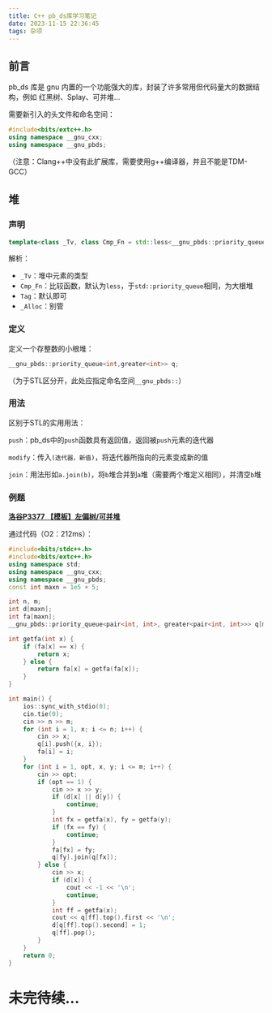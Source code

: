 ```yaml
---
title: C++ pb_ds库学习笔记
date: 2023-11-15 22:36:45
tags: 杂项
---
```


## 前言

pb_ds 库是 gnu 内置的一个功能强大的库，封装了许多常用但代码量大的数据结构，例如 红黑树、Splay、可并堆...

需要新引入的头文件和命名空间：

~~~cpp
#include<bits/extc++.h>
using namespace __gnu_cxx;
using namespace __gnu_pbds;
~~~

（注意：Clang++中没有此扩展库，需要使用g++编译器，并且不能是TDM-GCC）

## 堆

### 声明

~~~cpp
template<class _Tv, class Cmp_Fn = std::less<__gnu_pbds::priority_queue<_Tv, Cmp_Fn, Tag, _Alloc>::value_type>, class Tag = __gnu_pbds::pairing_heap_tag, class _Alloc = std::allocator<char>> class __gnu_pbds::priority_queue<_Tv, Cmp_Fn, Tag, _Alloc>
~~~

解析：

- `_Tv`：堆中元素的类型
- `Cmp_Fn`：比较函数，默认为`less`，于`std::priority_queue`相同，为大根堆
- `Tag`：默认即可
- `_Alloc`：别管

### 定义

定义一个存整数的小根堆：

~~~cpp
__gnu_pbds::priority_queue<int,greater<int>> q;
~~~

（为于STL区分开，此处应指定命名空间`__gnu_pbds::`）

### 用法

区别于STL的实用用法：

`push`：pb_ds中的`push`函数具有返回值，返回被`push`元素的迭代器

`modify`：传入`(迭代器，新值)`，将迭代器所指向的元素变成新的值

`join`：用法形如`a.join(b)`，将`b`堆合并到`a`堆（需要两个堆定义相同），并清空`b`堆

### 例题

**[洛谷P3377 【模板】左偏树/可并堆](https://www.luogu.com.cn/problem/P3377)**

通过代码（O2：212ms）：

~~~cpp
#include<bits/stdc++.h>
#include<bits/extc++.h>
using namespace std;
using namespace __gnu_cxx;
using namespace __gnu_pbds;
const int maxn = 1e5 + 5;

int n, m;
int d[maxn];
int fa[maxn];
__gnu_pbds::priority_queue<pair<int, int>, greater<pair<int, int>>> q[maxn];

int getfa(int x) {
	if (fa[x] == x) {
		return x;
	} else {
		return fa[x] = getfa(fa[x]);
	}
}

int main() {
	ios::sync_with_stdio(0);
	cin.tie(0);
	cin >> n >> m;
	for (int i = 1, x; i <= n; i++) {
		cin >> x;
		q[i].push({x, i});
		fa[i] = i;
	}
	for (int i = 1, opt, x, y; i <= m; i++) {
		cin >> opt;
		if (opt == 1) {
			cin >> x >> y;
			if (d[x] || d[y]) {
				continue;
			}
			int fx = getfa(x), fy = getfa(y);
			if (fx == fy) {
				continue;
			}
			fa[fx] = fy;
			q[fy].join(q[fx]);
		} else {
			cin >> x;
			if (d[x]) {
				cout << -1 << '\n';
				continue;
			}
			int ff = getfa(x);
			cout << q[ff].top().first << '\n';
			d[q[ff].top().second] = 1;
			q[ff].pop();
		}
	}
	return 0;
}
~~~

# 未完待续...